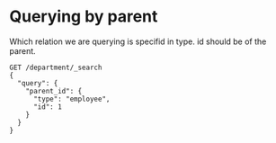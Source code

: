 # Querying by parent
Which relation we are querying is specifid in type.
id should be of the parent. 
```
GET /department/_search
{
  "query": {
    "parent_id": {
      "type": "employee",
      "id": 1
    }
  }
}
```